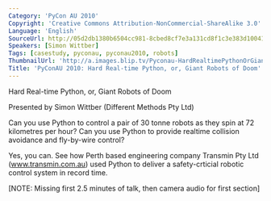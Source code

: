 ```yaml
---
Category: 'PyCon AU 2010'
Copyright: 'Creative Commons Attribution-NonCommercial-ShareAlike 3.0'
Language: 'English'
SourceUrl: http://05d2db1380b6504cc981-8cbed8cf7e3a131cd8f1c3e383d10041.r93.cf2.rackcdn.com/pycon-au-2010/481_pyconau-2010-hard-real-time-python-or-giant-robots-of-doom.flv
Speakers: [Simon Wittber]
Tags: [casestudy, pyconau, pyconau2010, robots]
ThumbnailUrl: 'http://a.images.blip.tv/Pyconau-HardRealtimePythonOrGiantRobotsOfDoom180.png'
Title: 'PyConAU 2010: Hard Real-time Python, or, Giant Robots of Doom'
---
```

Hard Real-time Python, or, Giant Robots of Doom

Presented by Simon Wittber (Different Methods Pty Ltd)

Can you use Python to control a pair of 30 tonne robots as they spin at 72
kilometres per hour? Can you use Python to provide realtime collision
avoidance and fly-by-wire control?

Yes, you can. See how Perth based engineering company Transmin Pty Ltd
(www.transmin.com.au) used Python to deliver a safety-crticial robotic control
system in record time.

[NOTE: Missing first 2.5 minutes of talk, then camera audio for first section]
